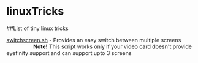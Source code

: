 # linuxTricks
##List of tiny linux tricks

[switchscreen.sh](https://github.com/bekhzod0725/linuxTricks/blob/master/switchscreen.sh) - Provides an easy switch between multiple screens<br/>
<span style="margin-left:5em">**Note!** This script works only if your video card doesn't provide eyefinity support and can support upto 3 screens</span>

